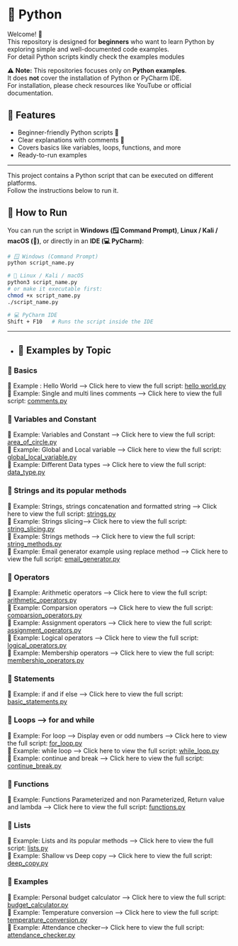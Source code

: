 # 🐍 Python

Welcome! 🚀  
This repository is designed for **beginners** who want to learn Python by exploring simple and well-documented code examples.  
For detail Python scripts kindly check the examples modules

⚠️ **Note:** This repositories focuses only on **Python examples**.  
It does **not** cover the installation of Python or PyCharm IDE.  
For installation, please check resources like YouTube or official documentation. 


## 📌 Features
- Beginner-friendly Python scripts 📝  
- Clear explanations with comments 🔰  
- Covers basics like variables, loops, functions, and more  
- Ready-to-run examples
  
---
This project contains a Python script that can be executed on different platforms.  
Follow the instructions below to run it.  
## 🚀 How to Run

You can run the script in **Windows (🪟 Command Prompt)**, **Linux / Kali / macOS (🐧)**, or directly in an **IDE (💻 PyCharm)**:

```bash
# 🪟 Windows (Command Prompt)
python script_name.py

# 🐧 Linux / Kali / macOS
python3 script_name.py
# or make it executable first:
chmod +x script_name.py
./script_name.py

# 💻 PyCharm IDE
Shift + F10   # Runs the script inside the IDE
```
---

- ## 📂 Examples by Topic

### 🔰 Basics
📌 Example : Hello World --> Click here to view the full script: [hello world.py](<hello world.py>)  
📌 Example: Single and multi lines comments --> Click here to view the full script: [comments.py](<comments.py>)

### 🔰 Variables and Constant 
📌 Example: Variables and Constant --> Click here to view the full script: [area_of_circle.py](<area_of_circle.py>)  
📌 Example: Global and Local variable --> Click here to view the full script: [global_local_variable.py](<global_local_variable.py>)  
📌 Example: Different Data types --> Click here to view the full script: [data_type.py](<data_type.py>)

### 🔰 Strings and its popular methods
📌 Example: Strings, strings concatenation and formatted string --> Click here to view the full script: [strings.py](<strings.py>)  
📌 Example: Strings slicing--> Click here to view the full script: [string_slicing.py](<string_slicing.py>)  
📌 Example: Strings methods --> Click here to view the full script: [string_methods.py](<string_methods.py>)  
📌 Example: Email generator example using replace method  --> Click here to view the full script: [email_generator.py](<email_generator.py>)  

### 🔰 Operators 
📌 Example: Arithmetic operators --> Click here to view the full script: [arithmetic_operators.py](<arithmetic_operators.py>)  
📌 Example: Comparsion operators --> Click here to view the full script: [comparsion_operators.py](<comparsion_operators.py>)  
📌 Example: Assignment operators --> Click here to view the full script: [assignment_operators.py](<assignment_operators.py>)   
📌 Example: Logical operators --> Click here to view the full script: [logical_operators.py](<logical_operators.py>)  
📌 Example: Membership operators --> Click here to view the full script: [membership_operators.py](<membership_operators.py>)

### 🔰 Statements 
📌 Example: if and if else --> Click here to view the full script: [basic_statements.py](<if_if_else.py>)  

### 🔰 Loops --> for and while 
📌 Example: For loop --> Display even or odd numbers --> Click here to view the full script: [for_loop.py](<for_loop.py>)  
📌 Example: while loop --> Click here to view the full script: [while_loop.py](<while_loop.py>)  
📌 Example: continue and break --> Click here to view the full script: [continue_break.py](<continue_break.py>)  

### 🔰 Functions
📌 Example: Functions Parameterized and non Parameterized, Return value and lambda --> Click here to view the full script: [functions.py](<functions.py>)  

### 🔰 Lists
📌 Example: Lists and its popular methods --> Click here to view the full script: [lists.py](<lists.py>)  
📌 Example: Shallow vs Deep copy --> Click here to view the full script: [deep_copy.py](<deep_copy.py>)  


### 🔰 Examples
📌 Example: Personal budget calculator --> Click here to view the full script: [budget_calculator.py](<budget_calculator.py>)  
📌 Example: Temperature conversion --> Click here to view the full script: [temperature_conversion.py](<temperature_conversion.py>)   
📌 Example: Attendance checker--> Click here to view the full script: [attendance_checker.py](<attendance_checker.py>)  

